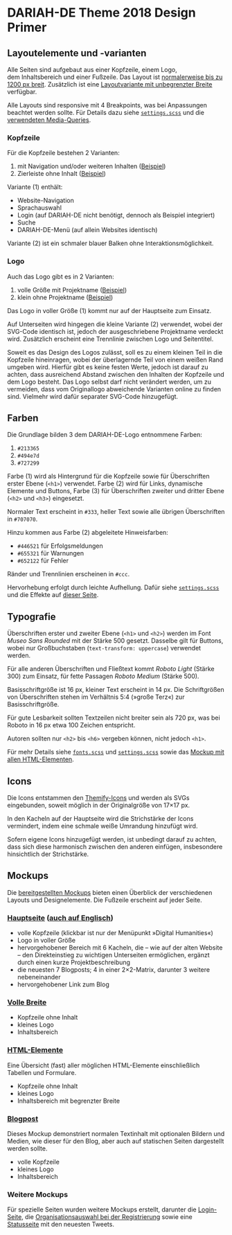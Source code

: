 # DARIAH-DE Theme 2018 Design Primer

## Layoutelemente und -varianten

Alle Seiten sind aufgebaut aus einer Kopfzeile, einem Logo, dem Inhaltsbereich und einer Fußzeile. Das Layout ist [normalerweise bis zu 1200&nbsp;px breit](https://tschaef.github.io/dariah-de-2018-mockups/mockups/front-page.html). Zusätzlich ist eine [Layoutvariante mit unbegrenzter Breite](https://tschaef.github.io/dariah-de-2018-mockups/mockups/full-width.html) verfügbar.

Alle Layouts sind responsive mit 4 Breakpoints, was bei Anpassungen beachtet werden sollte. Für Details dazu siehe [`settings.scss`](https://github.com/tschaef/dariah-de-2018-mockups/blob/gh-pages/scss/util/settings.scss) und die [verwendeten Media-Queries](https://github.com/tschaef/dariah-de-2018-mockups/search?q=media&type=&utf8=%E2%9C%93).

### Kopfzeile

Für die Kopfzeile bestehen 2 Varianten:
1. mit Navigation und/oder weiteren Inhalten ([Beispiel](https://tschaef.github.io/dariah-de-2018-mockups/mockups/front-page.html))
2. Zierleiste ohne Inhalt ([Beispiel](https://tschaef.github.io/dariah-de-2018-mockups/mockups/html-elements.html))

Variante (1) enthält:

- Website-Navigation
- Sprachauswahl
- Login (auf DARIAH-DE nicht benötigt, dennoch als Beispiel integriert)
- Suche
- DARIAH-DE-Menü (auf allein Websites identisch)

Variante (2) ist ein schmaler blauer Balken ohne Interaktionsmöglichkeit.

### Logo

Auch das Logo gibt es in 2 Varianten:

1. volle Größe mit Projektname ([Beispiel](https://tschaef.github.io/dariah-de-2018-mockups/mockups/front-page.html))
2. klein ohne Projektname ([Beispiel](https://tschaef.github.io/dariah-de-2018-mockups/mockups/news-post.html))

Das Logo in voller Größe (1) kommt nur auf der Hauptseite zum Einsatz.

Auf Unterseiten wird hingegen die kleine Variante (2) verwendet, wobei der SVG-Code identisch ist, jedoch der ausgeschriebene Projektname verdeckt wird. Zusätzlich erscheint eine Trennlinie zwischen Logo und Seitentitel.

Soweit es das Design des Logos zulässt, soll es zu einem kleinen Teil in die Kopfzeile hineinragen, wobei der überlagernde Teil von einem weißen Rand umgeben wird. Hierfür gibt es keine festen Werte, jedoch ist darauf zu achten, dass ausreichend Abstand zwischen den Inhalten der Kopfzeile und dem Logo besteht. Das Logo selbst darf nicht verändert werden, um zu vermeiden, dass vom Originallogo abweichende Varianten online zu finden sind. Vielmehr wird dafür separater SVG-Code hinzugefügt.

## Farben

Die Grundlage bilden 3 dem DARIAH-DE-Logo entnommene Farben:

1. `#213365`
2. `#494e7d`
3. `#727299`

Farbe (1) wird als Hintergrund für die Kopfzeile sowie für Überschriften erster Ebene (`<h1>`) verwendet. Farbe (2) wird für Links, dynamische Elemente und Buttons, Farbe (3) für Überschriften zweiter und dritter Ebene (`<h2>` und `<h3>`) eingesetzt.

Normaler Text erscheint in `#333`, heller Text sowie alle übrigen Überschriften in `#707070`.

Hinzu kommen aus Farbe (2) abgeleitete Hinweisfarben:

- `#446521` für Erfolgsmeldungen
- `#655321` für Warnungen
- `#652122` für Fehler

Ränder und Trennlinien erscheinen in `#ccc`.

Hervorhebung erfolgt durch leichte Aufhellung. Dafür siehe [`settings.scss`](https://github.com/tschaef/dariah-de-2018-mockups/blob/gh-pages/scss/util/settings.scss) und die Effekte auf [dieser Seite](https://tschaef.github.io/dariah-de-2018-mockups/mockups/news-post.html).

## Typografie

Überschriften erster und zweiter Ebene (`<h1>` und `<h2>`) werden im Font _Museo Sans Rounded_ mit der Stärke 500 gesetzt. Dasselbe gilt für Buttons, wobei nur Großbuchstaben (`text-transform: uppercase`) verwendet werden.

Für alle anderen Überschriften und Fließtext kommt _Roboto Light_ (Stärke 300) zum Einsatz, für fette Passagen _Roboto Medium_ (Stärke 500).

Basisschriftgröße ist 16&nbsp;px, kleiner Text erscheint in 14&nbsp;px. Die Schriftgrößen von Überschriften stehen im Verhältnis 5:4 (»große Terz«) zur Basisschriftgröße.

Für gute Lesbarkeit sollten Textzeilen nicht breiter sein als 720&nbsp;px, was bei Roboto in 16&nbsp;px etwa 100 Zeichen entspricht.

Autoren sollten nur `<h2>` bis `<h6>` vergeben können, nicht jedoch `<h1>`.

Für mehr Details siehe [`fonts.scss`](https://github.com/tschaef/dariah-de-2018-mockups/blob/gh-pages/scss/util/fonts.scss) und [`settings.scss`](https://github.com/tschaef/dariah-de-2018-mockups/blob/gh-pages/scss/util/settings.scss) sowie das [Mockup mit allen HTML-Elementen](https://tschaef.github.io/dariah-de-2018-mockups/mockups/html-elements.html).

## Icons

Die Icons entstammen den [Themify-Icons](https://themify.me/themify-icons) und werden als SVGs eingebunden, soweit möglich in der Originalgröße von 17&times;17&nbsp;px.

In den Kacheln auf der Hauptseite wird die Strichstärke der Icons vermindert, indem eine schmale weiße Umrandung hinzufügt wird.

Sofern eigene Icons hinzugefügt werden, ist unbedingt darauf zu achten, dass sich diese harmonisch zwischen den anderen einfügen, insbesondere hinsichtlich der Strichstärke.

## Mockups

Die [bereitgestellten Mockups](https://tschaef.github.io/dariah-de-2018-mockups/mockups/index.html) bieten einen Überblick der verschiedenen Layouts und Designelemente. Die Fußzeile erscheint auf jeder Seite.

### [Hauptseite](https://tschaef.github.io/dariah-de-2018-mockups/mockups/front-page.html) ([auch auf Englisch](https://tschaef.github.io/dariah-de-2018-mockups/mockups/front-page-en.html))

- volle Kopfzeile (klickbar ist nur der Menüpunkt »Digital Humanities«)
- Logo in voller Größe
- hervorgehobener Bereich mit 6 Kacheln, die &ndash; wie auf der alten Website &ndash; den Direkteinstieg zu wichtigen Unterseiten ermöglichen, ergänzt durch einen kurze Projektbeschreibung
- die neuesten 7 Blogposts; 4 in einer 2&times;2-Matrix, darunter 3 weitere nebeneinander
- hervorgehobener Link zum Blog

### [Volle Breite](https://tschaef.github.io/dariah-de-2018-mockups/mockups/full-width.html)

- Kopfzeile ohne Inhalt
- kleines Logo
- Inhaltsbereich

### [HTML-Elemente](https://tschaef.github.io/dariah-de-2018-mockups/mockups/html-elements.html)

Eine Übersicht (fast) aller möglichen HTML-Elemente einschließlich Tabellen und Formulare.
- Kopfzeile ohne Inhalt
- kleines Logo
- Inhaltsbereich mit begrenzter Breite

### [Blogpost](https://tschaef.github.io/dariah-de-2018-mockups/mockups/news-post.html)

Dieses Mockup demonstriert normalen Textinhalt mit optionalen Bildern und Medien, wie dieser für den Blog, aber auch auf statischen Seiten dargestellt werden sollte.
- volle Kopfzeile
- kleines Logo
- Inhaltsbereich

### Weitere Mockups

Für spezielle Seiten wurden weitere Mockups erstellt, darunter die [Login-Seite](https://tschaef.github.io/dariah-de-2018-mockups/mockups/login.html), die [Organisationsauswahl bei der Registrierung](https://tschaef.github.io/dariah-de-2018-mockups/mockups/select-organisation.html) sowie eine [Statusseite](https://tschaef.github.io/dariah-de-2018-mockups/mockups/status.html) mit den neuesten Tweets.
